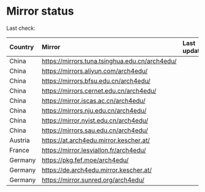 <script src="./time.js"></script>
# Mirror status
Last check: <script type="text/javascript">localize(1728854418.1736836);</script>

|Country|Mirror|Last update|
|:------|:-----|:----------|
|China|https://mirrors.tuna.tsinghua.edu.cn/arch4edu/|<script type="text/javascript">localize(1728801710);</script>|
|China|https://mirrors.aliyun.com/arch4edu/|<script type="text/javascript">localize(1728801710);</script>|
|China|https://mirrors.bfsu.edu.cn/arch4edu/|<script type="text/javascript">localize(1728801710);</script>|
|China|https://mirrors.cernet.edu.cn/arch4edu/|<script type="text/javascript">localize(1728801710);</script>|
|China|https://mirror.iscas.ac.cn/arch4edu/|<script type="text/javascript">localize(1728801710);</script>|
|China|https://mirrors.nju.edu.cn/arch4edu/|<script type="text/javascript">localize(1728758333);</script>|
|China|https://mirror.nyist.edu.cn/arch4edu/|<script type="text/javascript">localize(1728801710);</script>|
|China|https://mirrors.sau.edu.cn/arch4edu/|<script type="text/javascript">localize(1728801710);</script>|
|Austria|https://at.arch4edu.mirror.kescher.at/|<script type="text/javascript">localize(1728801710);</script>|
|France|https://mirror.lesviallon.fr/arch4edu/|<script type="text/javascript">localize(1728801710);</script>|
|Germany|https://pkg.fef.moe/arch4edu/|<script type="text/javascript">localize(1728801710);</script>|
|Germany|https://de.arch4edu.mirror.kescher.at/|<script type="text/javascript">localize(1728801710);</script>|
|Germany|https://mirror.sunred.org/arch4edu/|<script type="text/javascript">localize(1728801710);</script>|

<script src="./tablefilter/tablefilter.js"></script>
<script src="./table.js"></script>